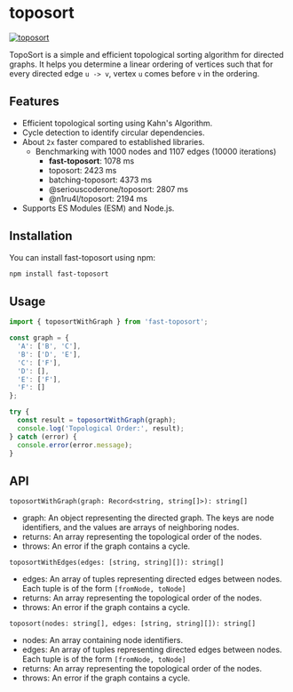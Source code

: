 # toposort

[![toposort](https://circleci.com/gh/ayecue/toposort.svg?style=svg)](https://circleci.com/gh/ayecue/toposort)

TopoSort is a simple and efficient topological sorting algorithm for directed graphs. It helps you determine a linear ordering of vertices such that for every directed edge `u -> v`, vertex `u` comes before `v` in the ordering.

## Features

- Efficient topological sorting using Kahn's Algorithm.
- Cycle detection to identify circular dependencies.
- About `2x` faster compared to established libraries.
  - Benchmarking with 1000 nodes and 1107 edges (10000 iterations)
    - **fast-toposort**: 1078 ms
    - toposort: 2423 ms
    - batching-toposort: 4373 ms
    - @seriouscoderone/toposort: 2807 ms
    - @n1ru4l/toposort: 2194 ms
- Supports ES Modules (ESM) and Node.js.

## Installation

You can install fast-toposort using npm:

```bash
npm install fast-toposort
```

## Usage

```ts
import { toposortWithGraph } from 'fast-toposort';

const graph = {
  'A': ['B', 'C'],
  'B': ['D', 'E'],
  'C': ['F'],
  'D': [],
  'E': ['F'],
  'F': []
};

try {
  const result = toposortWithGraph(graph);
  console.log('Topological Order:', result);
} catch (error) {
  console.error(error.message);
}
```

## API

`toposortWithGraph(graph: Record<string, string[]>): string[]`
- graph: An object representing the directed graph. The keys are node identifiers, and the values are arrays of neighboring nodes.
- returns: An array representing the topological order of the nodes.
- throws: An error if the graph contains a cycle.

`toposortWithEdges(edges: [string, string][]): string[]`
- edges: An array of tuples representing directed edges between nodes. Each tuple is of the form `[fromNode, toNode]`
- returns: An array representing the topological order of the nodes.
- throws: An error if the graph contains a cycle.

`toposort(nodes: string[], edges: [string, string][]): string[]`
- nodes: An array containing node identifiers.
- edges: An array of tuples representing directed edges between nodes. Each tuple is of the form `[fromNode, toNode]`
- returns: An array representing the topological order of the nodes.
- throws: An error if the graph contains a cycle.